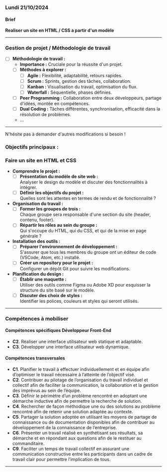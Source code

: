 ### Lundi 21/10/2024


#### Brief

**Realiser un site en HTML / CSS a partir d'un modèle**

---

### Gestion de projet / Méthodologie de travail

- [ ] **Méthodologie de travail :**
  - **Importance :** Cruciale pour la réussite d'un projet.
  - [ ] **Méthodes à explorer :**
    - [ ] **Agile :** Flexibilité, adaptabilité, retours rapides.
    - [ ] **Scrum :** Sprints, gestion des tâches, collaboration.
    - [ ] **Kanban :** Visualisation du travail, optimisation du flux.
    - [ ] **Waterfall :** Séquentielle, phases définies.

  - [ ] **Peer Programming :** Collaboration entre deux développeurs, partage d'idées, montée en compétences.
  - [ ] **Dual Coding :** Tâches différentes, synchronisation, efficacité dans la résolution de problèmes.
  - ... 

---

N'hésite pas à demander d'autres modifications si besoin !
### Objectifs principaux :

### Faire un site en HTML et CSS
- **Comprendre le projet :**  
  - [ ] **Présentation du modèle de site web :**  
    Analyser le design du modèle et discuter des fonctionnalités à intégrer.
  - [ ] **Définir les objectifs du projet :**  
    Quelles sont les attentes en termes de rendu et de fonctionnalité ?

- **Organisation du travail :**  
  - [ ] **Former les groupes de trois :**  
    Chaque groupe sera responsable d'une section du site (header, contenu, footer).
  - [ ] **Répartir les rôles au sein du groupe :**  
    Qui s'occupe du HTML, qui du CSS, et qui de la mise en page générale ?

- **Installation des outils :**  
  - [ ] **Préparer l'environnement de développement :**  
    S'assurer que tous les membres du groupe ont un éditeur de code (VSCode, Atom, etc.) installé.
  - [ ] **Créer un repository pour le projet :**  
    Configurer un dépôt Git pour suivre les modifications.

- **Planification du design :**  
  - [ ] **Établir une maquette :**  
    Utiliser des outils comme Figma ou Adobe XD pour esquisser la structure du site basé sur le modèle.
  - [ ] **Discuter des choix de styles :**  
    Identifier les polices, couleurs et styles qui seront utilisés.

---

### Compétences à mobiliser

#### Compétences spécifiques Développeur Front-End
- **C2**. Réaliser une interface utilisateur web statique et adaptable.
- **C3**. Développer une interface utilisateur web dynamique.

#### Compétences transversales
- **C1**. Planifier le travail à effectuer individuellement et en équipe afin d’optimiser le travail nécessaire à l’atteinte de l’objectif visé.
- **C2**. Contribuer au pilotage de l’organisation du travail individuel et collectif afin de faciliter la communication, la collaboration et la gestion des imprévus au sein de l’équipe.
- **C3**. Définir le périmètre d’un problème rencontré en adoptant une démarche inductive afin de permettre la recherche de solution.
- **C4**. Rechercher de façon méthodique une ou des solutions au problème rencontré afin de retenir une solution adaptée au contexte.
- **C5**. Partager la solution adoptée en utilisant les moyens de partage de connaissance ou de documentation disponibles afin de contribuer au développement de la connaissance de l’entreprise.
- **C6**. Présenter un travail réalisé en synthétisant ses résultats, sa démarche et en répondant aux questions afin de le restituer au commanditaire.
- **C9**. Faciliter un temps de travail collectif en assurant une communication constructive entre les participants dans un cadre de travail clair pour permettre l’implication de tous.

---

